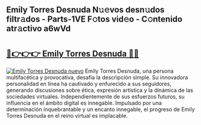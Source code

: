 ## Emily Torres Desnuda N𝚞𝚎vos desn𝚞dos filtr𝚊dos - Parts-1VE F𝚘tos vid𝚎o - C𝚘ntenido atr𝚊ctivo a6wVd

# <h2><a href="http://mb2nsv.tromn.icu/?c=Emily+Torres+Desnuda">🔗👉👉👉 Emily Torres Desnuda 🔗🔗</a></h2>

[![Emily Torres Desnuda nuevo](https://i.imgur.com/pEAQMta.gif)](http://mb2nsv.tromn.icu/?c=Emily+Torres+Desnuda)
Emily Torres Desnuda, una persona multifacética y provocativa, desafía la descripción simple. Su innovadora personalidad en línea ha cautivado y enfurecido a sus seguidores, generando discusiones sobre ética, expresión artística y la dinámica de las sociedades virtuales. Independientemente de sus esfuerzos futuros, su influencia en el ámbito digital es innegable. Impulsado por una determinación inquebrantable y un encanto innegable, el progreso de Emily Torres Desnuda en el reino virtual es implacable.

